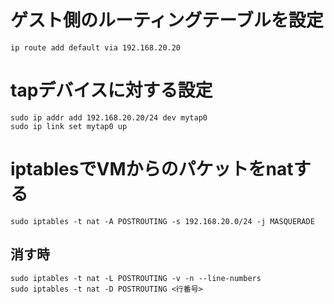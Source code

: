 # ゲスト側のルーティングテーブルを設定
```
ip route add default via 192.168.20.20
```

# tapデバイスに対する設定
```
sudo ip addr add 192.168.20.20/24 dev mytap0
sudo ip link set mytap0 up
```

# iptablesでVMからのパケットをnatする
```
sudo iptables -t nat -A POSTROUTING -s 192.168.20.0/24 -j MASQUERADE
```
## 消す時
```
sudo iptables -t nat -L POSTROUTING -v -n --line-numbers
sudo iptables -t nat -D POSTROUTING <行番号>
```